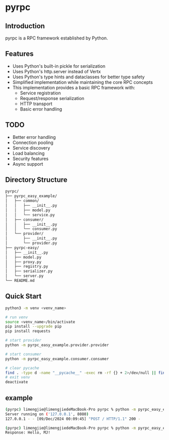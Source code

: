 # pyrpc
## Introduction
pyrpc is a RPC framework established by Python.


## Features
- Uses Python's built-in pickle for serialization
- Uses Python's http.server instead of Vertx
- Uses Python's type hints and dataclasses for better type safety
- Simplified implementation while maintaining the core RPC concepts
- This implementation provides a basic RPC framework with:
  - Service registration
  - Request/response serialization
  - HTTP transport
  - Basic error handling


## TODO
- Better error handling
- Connection pooling
- Service discovery
- Load balancing
- Security features
- Async support


## Directory Structure
```bash
pyrpc/
├── pyrpc_easy_example/
│   ├── common/
│   │   ├── __init__.py
│   │   ├── model.py
│   │   └── service.py
│   ├── consumer/
│   │   ├── __init__.py
│   │   └── consumer.py
│   └── provider/
│       ├── __init__.py
│       └── provider.py
├── pyrpc-easy/
│   ├── __init__.py
│   ├── model.py
│   ├── proxy.py
│   ├── registry.py
│   ├── serializer.py
│   └── server.py
└── README.md
```


## Quick Start
```bash
python3 -m venv <venv_name>

# run venv
source <venv_name>/bin/activate
pip install --upgrade pip
pip install requests

# start provider
python -m pyrpc_easy_example.provider.provider

# start consumer
python -m pyrpc_easy_example.consumer.consumer

# clear pycache
find . -type d -name "__pycache__" -exec rm -rf {} + 2>/dev/null || find . -name "*.pyc" -delete
# exit venv
deactivate
```


## example
```bash
(pyrpc) limengjie@limengjiedeMacBook-Pro pyrpc % python -m pyrpc_easy_example.provider.provider
Server running on ('127.0.0.1', 8080)
127.0.0.1 - - [09/Dec/2024 00:09:45] "POST / HTTP/1.1" 200 -

(pyrpc) limengjie@limengjiedeMacBook-Pro pyrpc % python -m pyrpc_easy_example.consumer.consumer
Response: Hello, MJ!
```
